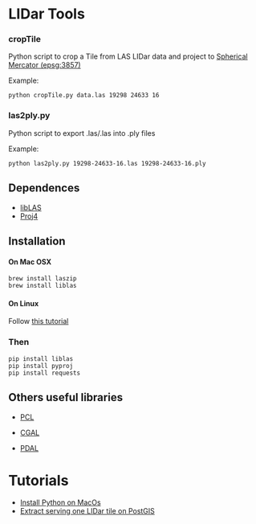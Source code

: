# LIDar Tools

### cropTile

Python script to crop a Tile from LAS LIDar data and project to [Spherical Mercator (epsg:3857)](http://epsg.io/3857)

Example:

	python cropTile.py data.las 19298 24633 16


### las2ply.py 

Python script to export .las/.las into .ply files

Example:

	python las2ply.py 19298-24633-16.las 19298-24633-16.ply


## Dependences

* [libLAS](http://www.liblas.org/)
* [Proj4](http://trac.osgeo.org/proj/)

## Installation

#### On Mac OSX

```
brew install laszip
brew install liblas
```

#### On Linux 

Follow [this tutorial](http://scigeo.org/articles/howto-install-latest-geospatial-software-on-linux.html#liblas)

### Then

```
pip install liblas 
pip install pyproj
pip install requests
```

## Others useful libraries

- [PCL](http://www.pointclouds.org/news/2013/02/07/python-bindings-for-the-point-cloud-library/)

- [CGAL](http://cgal-python.gforge.inria.fr/)

- [PDAL](http://www.pdal.io/)

# Tutorials 

- [Install Python on MacOs](https://gist.github.com/patriciogonzalezvivo/77da993b14a48753efda)
- [Extract serving one LIDar tile on PostGIS](recipes/postgisTile.md)